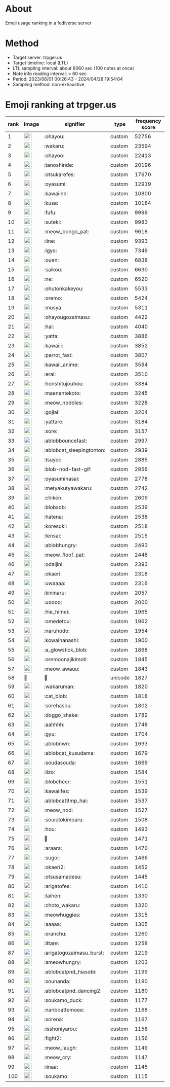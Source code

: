 # About
Emoji usage ranking in a fediverse server

# Method
- Target server: trpger.us
- Target timeline: local (LTL)
- LTL sampling interval: about 6060 sec (100 notes at once)
- Note info reading interval: > 60 sec
- Period: 2023/06/01 00:26:43 - 2024/04/28 19:54:04 
- Sampling method: non-exhaustive

# Emoji ranking at trpger.us

|rank|image|signifier|type|frequency score|
|----|----|----|----|----|
|1|<img height="24" src="https://trpger.us/emoji/ohayou.webp">|:ohayou:|custom|52756|
|2|<img height="24" src="https://trpger.us/emoji/wakaru.webp">|:wakaru:|custom|23594|
|3|<img height="24" src="https://trpger.us/emoji/ohayoo.webp">|:ohayoo:|custom|22413|
|4|<img height="24" src="https://trpger.us/emoji/tanoshinde.webp">|:tanoshinde:|custom|20196|
|5|<img height="24" src="https://trpger.us/emoji/otsukarefes.webp">|:otsukarefes:|custom|17670|
|6|<img height="24" src="https://trpger.us/emoji/oyasumi.webp">|:oyasumi:|custom|12919|
|7|<img height="24" src="https://trpger.us/emoji/kawaiine.webp">|:kawaiine:|custom|10800|
|8|<img height="24" src="https://trpger.us/emoji/kusa.webp">|:kusa:|custom|10184|
|9|<img height="24" src="https://trpger.us/emoji/fufu.webp">|:fufu:|custom|9999|
|10|<img height="24" src="https://trpger.us/emoji/suteki.webp">|:suteki:|custom|9983|
|11|<img height="24" src="https://trpger.us/emoji/meow_bongo_pat.webp">|:meow_bongo_pat:|custom|9618|
|12|<img height="24" src="https://trpger.us/emoji/iine.webp">|:iine:|custom|9393|
|13|<img height="24" src="https://trpger.us/emoji/igyo.webp">|:igyo:|custom|7349|
|14|<img height="24" src="https://trpger.us/emoji/ouen.webp">|:ouen:|custom|6838|
|15|<img height="24" src="https://trpger.us/emoji/saikou.webp">|:saikou:|custom|6630|
|16|<img height="24" src="https://trpger.us/emoji/ne.webp">|:ne:|custom|6520|
|17|<img height="24" src="https://trpger.us/emoji/ohutonkakeyou.webp">|:ohutonkakeyou:|custom|5533|
|18|<img height="24" src="https://trpger.us/emoji/oremo.webp">|:oremo:|custom|5424|
|19|<img height="24" src="https://trpger.us/emoji/musya.webp">|:musya:|custom|5311|
|20|<img height="24" src="https://trpger.us/emoji/ohayougozaimasu.webp">|:ohayougozaimasu:|custom|4422|
|21|<img height="24" src="https://trpger.us/emoji/hai.webp">|:hai:|custom|4040|
|22|<img height="24" src="https://trpger.us/emoji/yatta.webp">|:yatta:|custom|3886|
|23|<img height="24" src="https://trpger.us/emoji/kawaiii.webp">|:kawaiii:|custom|3852|
|24|<img height="24" src="https://trpger.us/emoji/parrot_fast.webp">|:parrot_fast:|custom|3807|
|25|<img height="24" src="https://trpger.us/emoji/kawaii_anime.webp">|:kawaii_anime:|custom|3594|
|26|<img height="24" src="https://trpger.us/emoji/erai.webp">|:erai:|custom|3510|
|27|<img height="24" src="https://trpger.us/emoji/honshitujouhou.webp">|:honshitujouhou:|custom|3384|
|28|<img height="24" src="https://trpger.us/emoji/maanantekoto.webp">|:maanantekoto:|custom|3245|
|29|<img height="24" src="https://trpger.us/emoji/meow_noddies.webp">|:meow_noddies:|custom|3228|
|30|<img height="24" src="https://trpger.us/emoji/gojiai.webp">|:gojiai:|custom|3204|
|31|<img height="24" src="https://trpger.us/emoji/yattare.webp">|:yattare:|custom|3184|
|32|<img height="24" src="https://trpger.us/emoji/sore.webp">|:sore:|custom|3157|
|33|<img height="24" src="https://trpger.us/emoji/ablobbouncefast.webp">|:ablobbouncefast:|custom|2997|
|34|<img height="24" src="https://trpger.us/emoji/ablobcat_sleepingtonton.webp">|:ablobcat_sleepingtonton:|custom|2939|
|35|<img height="24" src="https://trpger.us/emoji/tsuyoi.webp">|:tsuyoi:|custom|2885|
|36|<img height="24" src="https://trpger.us/emoji/blob-nod-fast-gif.webp">|:blob-nod-fast-gif:|custom|2856|
|37|<img height="24" src="https://trpger.us/emoji/oyasuminasai.webp">|:oyasuminasai:|custom|2778|
|38|<img height="24" src="https://trpger.us/emoji/metyakutyawakaru.webp">|:metyakutyawakaru:|custom|2742|
|39|<img height="24" src="https://trpger.us/emoji/chiken.webp">|:chiken:|custom|2609|
|40|<img height="24" src="https://trpger.us/emoji/blobsob.webp">|:blobsob:|custom|2539|
|41|<img height="24" src="https://trpger.us/emoji/hatena.webp">|:hatena:|custom|2538|
|42|<img height="24" src="https://trpger.us/emoji/koresuki.webp">|:koresuki:|custom|2518|
|43|<img height="24" src="https://trpger.us/emoji/tensai.webp">|:tensai:|custom|2515|
|44|<img height="24" src="https://trpger.us/emoji/ablobhungry.webp">|:ablobhungry:|custom|2493|
|45|<img height="24" src="https://trpger.us/emoji/meow_floof_pat.webp">|:meow_floof_pat:|custom|2446|
|46|<img height="24" src="https://trpger.us/emoji/odaijini.webp">|:odaijini:|custom|2393|
|47|<img height="24" src="https://trpger.us/emoji/okaeri.webp">|:okaeri:|custom|2318|
|48|<img height="24" src="https://trpger.us/emoji/uwaaaa.webp">|:uwaaaa:|custom|2316|
|49|<img height="24" src="https://trpger.us/emoji/kininaru.webp">|:kininaru:|custom|2057|
|50|<img height="24" src="https://trpger.us/emoji/uoooo.webp">|:uoooo:|custom|2000|
|51|<img height="24" src="https://trpger.us/emoji/hie_himei.webp">|:hie_himei:|custom|1965|
|52|<img height="24" src="https://trpger.us/emoji/omedetou.webp">|:omedetou:|custom|1962|
|53|<img height="24" src="https://trpger.us/emoji/naruhodo.webp">|:naruhodo:|custom|1954|
|54|<img height="24" src="https://trpger.us/emoji/kowaihanashi.webp">|:kowaihanashi:|custom|1900|
|55|<img height="24" src="https://trpger.us/emoji/a_glowstick_blob.webp">|:a_glowstick_blob:|custom|1868|
|56|<img height="24" src="https://trpger.us/emoji/oremoonajikimoti.webp">|:oremoonajikimoti:|custom|1845|
|57|<img height="24" src="https://trpger.us/emoji/meow_awauu.webp">|:meow_awauu:|custom|1843|
|58|🍮|🍮|unicode|1827|
|59|<img height="24" src="https://trpger.us/emoji/wakaruman.webp">|:wakaruman:|custom|1820|
|60|<img height="24" src="https://trpger.us/emoji/cat_blob.webp">|:cat_blob:|custom|1818|
|61|<img height="24" src="https://trpger.us/emoji/sorehasou.webp">|:sorehasou:|custom|1802|
|62|<img height="24" src="https://trpger.us/emoji/doggo_shake.webp">|:doggo_shake:|custom|1782|
|63|<img height="24" src="https://trpger.us/emoji/aahhhh.webp">|:aahhhh:|custom|1748|
|64|<img height="24" src="https://trpger.us/emoji/gyu.webp">|:gyu:|custom|1704|
|65|<img height="24" src="https://trpger.us/emoji/ablobnwn.webp">|:ablobnwn:|custom|1693|
|66|<img height="24" src="https://trpger.us/emoji/ablobcat_kusudama.webp">|:ablobcat_kusudama:|custom|1679|
|67|<img height="24" src="https://trpger.us/emoji/soudasouda.webp">|:soudasouda:|custom|1669|
|68|<img height="24" src="https://trpger.us/emoji/iizo.webp">|:iizo:|custom|1584|
|69|<img height="24" src="https://trpger.us/emoji/blobcheer.webp">|:blobcheer:|custom|1551|
|70|<img height="24" src="https://trpger.us/emoji/kawaiifes.webp">|:kawaiifes:|custom|1539|
|71|<img height="24" src="https://trpger.us/emoji/ablobcat9mp_hai.webp">|:ablobcat9mp_hai:|custom|1537|
|72|<img height="24" src="https://trpger.us/emoji/meow_nod.webp">|:meow_nod:|custom|1527|
|73|<img height="24" src="https://trpger.us/emoji/souiutokimoaru.webp">|:souiutokimoaru:|custom|1508|
|74|<img height="24" src="https://trpger.us/emoji/hou.webp">|:hou:|custom|1493|
|75|<img height="24" src="https://trpger.us/emoji/birthday.webp">|:birthday:|custom|1471|
|76|<img height="24" src="https://trpger.us/emoji/araara.webp">|:araara:|custom|1470|
|77|<img height="24" src="https://trpger.us/emoji/sugoi.webp">|:sugoi:|custom|1466|
|78|<img height="24" src="https://trpger.us/emoji/okaeri2.webp">|:okaeri2:|custom|1452|
|79|<img height="24" src="https://trpger.us/emoji/otsusamadesu.webp">|:otsusamadesu:|custom|1445|
|80|<img height="24" src="https://trpger.us/emoji/arigatofes.webp">|:arigatofes:|custom|1410|
|81|<img height="24" src="https://trpger.us/emoji/taihen.webp">|:taihen:|custom|1330|
|82|<img height="24" src="https://trpger.us/emoji/choto_wakaru.webp">|:choto_wakaru:|custom|1320|
|83|<img height="24" src="https://trpger.us/emoji/meowhuggies.webp">|:meowhuggies:|custom|1315|
|84|<img height="24" src="https://trpger.us/emoji/aaaaa.webp">|:aaaaa:|custom|1305|
|85|<img height="24" src="https://trpger.us/emoji/eranchu.webp">|:eranchu:|custom|1260|
|86|<img height="24" src="https://trpger.us/emoji/ittare.webp">|:ittare:|custom|1258|
|87|<img height="24" src="https://trpger.us/emoji/arigatogozaimasu_burst.webp">|:arigatogozaimasu_burst:|custom|1219|
|88|<img height="24" src="https://trpger.us/emoji/ameowhungry.webp">|:ameowhungry:|custom|1203|
|89|<img height="24" src="https://trpger.us/emoji/ablobcatpnd_hiasobi.webp">|:ablobcatpnd_hiasobi:|custom|1199|
|90|<img height="24" src="https://trpger.us/emoji/sounanda.webp">|:sounanda:|custom|1190|
|91|<img height="24" src="https://trpger.us/emoji/ablobcatpnd_dancing2.webp">|:ablobcatpnd_dancing2:|custom|1180|
|92|<img height="24" src="https://trpger.us/emoji/soukamo_duck.webp">|:soukamo_duck:|custom|1177|
|93|<img height="24" src="https://trpger.us/emoji/nanboattemoee.webp">|:nanboattemoee:|custom|1168|
|94|<img height="24" src="https://trpger.us/emoji/sorena.webp">|:sorena:|custom|1167|
|95|<img height="24" src="https://trpger.us/emoji/isshoniyarou.webp">|:isshoniyarou:|custom|1158|
|96|<img height="24" src="https://trpger.us/emoji/fight2.webp">|:fight2:|custom|1156|
|97|<img height="24" src="https://trpger.us/emoji/meow_laugh.webp">|:meow_laugh:|custom|1149|
|98|<img height="24" src="https://trpger.us/emoji/meow_cry.webp">|:meow_cry:|custom|1147|
|99|<img height="24" src="https://trpger.us/emoji/iinaa.webp">|:iinaa:|custom|1145|
|100|<img height="24" src="https://trpger.us/emoji/soukamo.webp">|:soukamo:|custom|1115|
